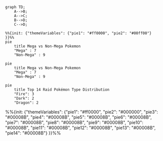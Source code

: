 ```mermaid
graph TD;
    A-->B;
    A-->C;
    B-->D;
    C-->D;
```

```mermaid
%%{init: {"themeVariables": {"pie1": "#ff0000", "pie2": "#00ff00"} }}%%
pie
    title Mega vs Non-Mega Pokemon
    "Mega" : 7
    "Non-Mega" : 9
```


```mermaid
pie
    title Mega vs Non-Mega Pokemon
    "Mega" : 7
    "Non-Mega" : 9
```

```mermaid
pie
    title Top 14 Raid Pokémon Type Distribution
    "Fire": 3
    "Dark": 2
    "Dragon": 2 
```




%%{init: {"themeVariables": {"pie1": "#ff0000", "pie2": "#000000", "pie3": "#00008B", "pie4": "#00008B", "pie5": "#00008B", "pie6": "#00008B", "pie7": "#00008B", "pie8": "#00008B", "pie9": "#00008B", "pie10": "#00008B", "pie11": "#00008B", "pie12": "#00008B", "pie13": "#00008B", "pie14": "#00008B"} }}%%
